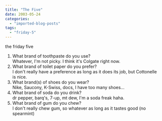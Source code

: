 ```yaml
---
title: "The Five"
date: 2003-05-24
categories: 
  - "imported-blog-posts"
tags: 
  - "friday-5"
---
```


the friday five

1. What brand of toothpaste do you use?  
    Whatever, I'm not picky. I think it's Colgate right now.
2. What brand of toilet paper do you prefer?  
    I don't really have a preference as long as it does its job, but Cottonelle is nice.
3. What brand(s) of shoes do you wear?  
    Nike, Saucony, K-Swiss, docs, I have too many shoes…
4. What brand of soda do you drink?  
    dr pepper, barq's, 7-up, mt dew, I'm a soda freak haha.
5. What brand of gum do you chew?  
    I don't really chew gum, so whatever as long as it tastes good (no spearmint)
